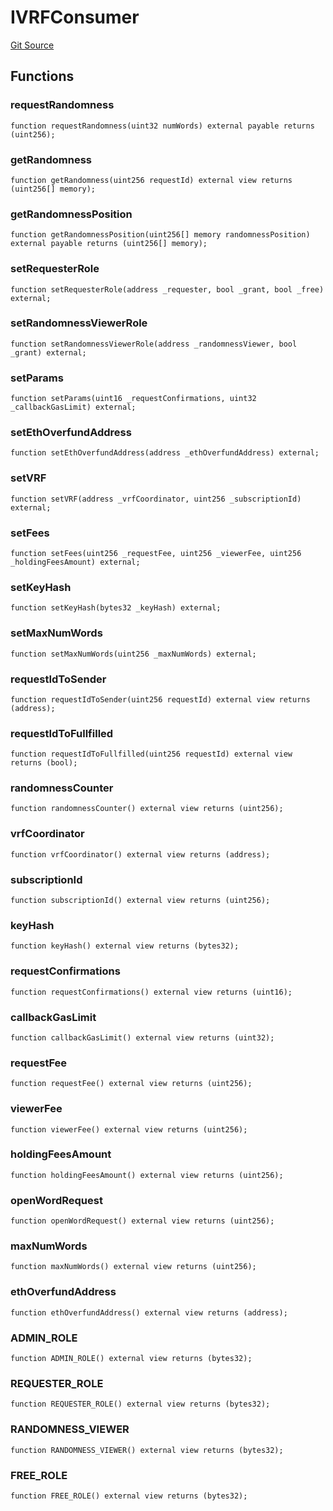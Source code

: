 # IVRFConsumer
[Git Source](https://github.com//Team3dVidyaGames/Contracts/blob/e7abd099c8ff67c53a32c1d0c029bd31930c8a9c/src/contracts/interfaces/IVRFConsumer.sol)


## Functions
### requestRandomness


```solidity
function requestRandomness(uint32 numWords) external payable returns (uint256);
```

### getRandomness


```solidity
function getRandomness(uint256 requestId) external view returns (uint256[] memory);
```

### getRandomnessPosition


```solidity
function getRandomnessPosition(uint256[] memory randomnessPosition) external payable returns (uint256[] memory);
```

### setRequesterRole


```solidity
function setRequesterRole(address _requester, bool _grant, bool _free) external;
```

### setRandomnessViewerRole


```solidity
function setRandomnessViewerRole(address _randomnessViewer, bool _grant) external;
```

### setParams


```solidity
function setParams(uint16 _requestConfirmations, uint32 _callbackGasLimit) external;
```

### setEthOverfundAddress


```solidity
function setEthOverfundAddress(address _ethOverfundAddress) external;
```

### setVRF


```solidity
function setVRF(address _vrfCoordinator, uint256 _subscriptionId) external;
```

### setFees


```solidity
function setFees(uint256 _requestFee, uint256 _viewerFee, uint256 _holdingFeesAmount) external;
```

### setKeyHash


```solidity
function setKeyHash(bytes32 _keyHash) external;
```

### setMaxNumWords


```solidity
function setMaxNumWords(uint256 _maxNumWords) external;
```

### requestIdToSender


```solidity
function requestIdToSender(uint256 requestId) external view returns (address);
```

### requestIdToFullfilled


```solidity
function requestIdToFullfilled(uint256 requestId) external view returns (bool);
```

### randomnessCounter


```solidity
function randomnessCounter() external view returns (uint256);
```

### vrfCoordinator


```solidity
function vrfCoordinator() external view returns (address);
```

### subscriptionId


```solidity
function subscriptionId() external view returns (uint256);
```

### keyHash


```solidity
function keyHash() external view returns (bytes32);
```

### requestConfirmations


```solidity
function requestConfirmations() external view returns (uint16);
```

### callbackGasLimit


```solidity
function callbackGasLimit() external view returns (uint32);
```

### requestFee


```solidity
function requestFee() external view returns (uint256);
```

### viewerFee


```solidity
function viewerFee() external view returns (uint256);
```

### holdingFeesAmount


```solidity
function holdingFeesAmount() external view returns (uint256);
```

### openWordRequest


```solidity
function openWordRequest() external view returns (uint256);
```

### maxNumWords


```solidity
function maxNumWords() external view returns (uint256);
```

### ethOverfundAddress


```solidity
function ethOverfundAddress() external view returns (address);
```

### ADMIN_ROLE


```solidity
function ADMIN_ROLE() external view returns (bytes32);
```

### REQUESTER_ROLE


```solidity
function REQUESTER_ROLE() external view returns (bytes32);
```

### RANDOMNESS_VIEWER


```solidity
function RANDOMNESS_VIEWER() external view returns (bytes32);
```

### FREE_ROLE


```solidity
function FREE_ROLE() external view returns (bytes32);
```

